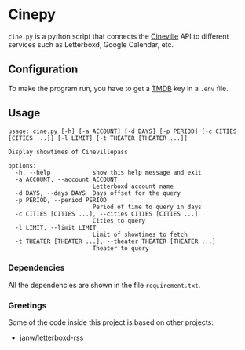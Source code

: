 # Cinepy
`cine.py` is a python script that connects the [Cineville](https://cinevillepass.be/) API to different services such as Letterboxd, Google Calendar, etc.

## Configuration
To make the program run, you have to get a [TMDB](https://www.themoviedb.org/) key in a `.env` file.

## Usage
```
usage: cine.py [-h] [-a ACCOUNT] [-d DAYS] [-p PERIOD] [-c CITIES [CITIES ...]] [-l LIMIT] [-t THEATER [THEATER ...]]

Display showtimes of Cinevillepass

options:
  -h, --help            show this help message and exit
  -a ACCOUNT, --account ACCOUNT
                        Letterboxd account name
  -d DAYS, --days DAYS  Days offset for the query
  -p PERIOD, --period PERIOD
                        Period of time to query in days
  -c CITIES [CITIES ...], --cities CITIES [CITIES ...]
                        Cities to query
  -l LIMIT, --limit LIMIT
                        Limit of showtimes to fetch
  -t THEATER [THEATER ...], --theater THEATER [THEATER ...]
                        Theater to query
```

### Dependencies
All the dependencies are shown in the file `requirement.txt`.

### Greetings
Some of the code inside this project is based on other projects:
- [janw/letterboxd-rss](https://github.com/janw/letterboxd-rss)